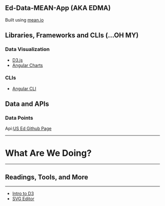 Ed-Data-MEAN-App (AKA EDMA)
------ 
Built using [mean.io](http://mean.io/#!/docs)

## Libraries, Frameworks and CLIs (...OH MY)

### Data Visualization
* [D3.js](https://www.npmjs.com/package/d3)
* [Angular Charts](https://jtblin.github.io/angular-chart.js/)

### CLIs
* [Angular CLI](https://github.com/angular/angular-cli)


## Data and APIs

### Data Points
Api:[US Ed Github Page](https://usedgov.github.io)
 
------

# What Are We Doing?
-------


## Readings, Tools, and More
------
* [Intro to D3](https://github.com/curran/screencasts/tree/gh-pages/introToD3)
* [SVG Editor](https://github.com/SVG-Edit/svgedit)
